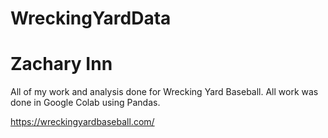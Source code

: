 # WreckingYardData
# Zachary Inn

All of my work and analysis done for Wrecking Yard Baseball. All work was done in Google Colab using Pandas.

https://wreckingyardbaseball.com/
